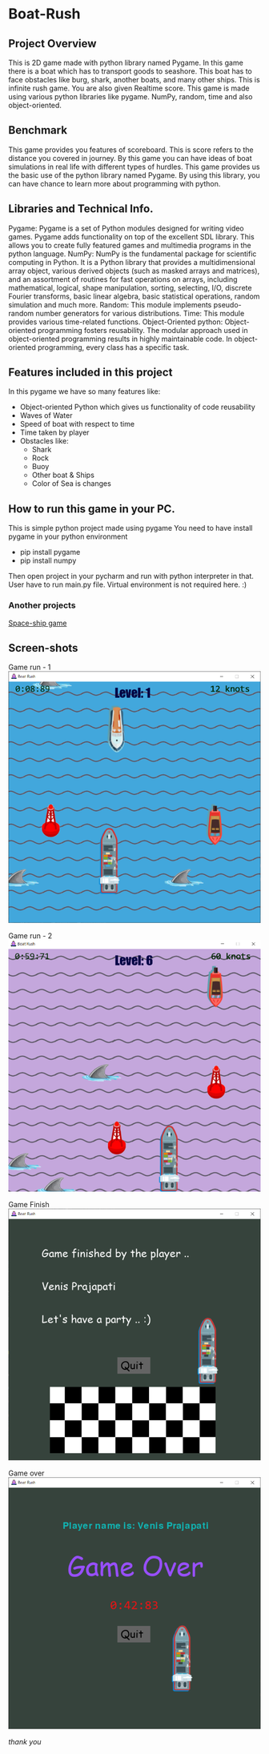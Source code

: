# Boat-Rush

## Project Overview
This is 2D game made with python library named Pygame. In this game there is a boat which has to transport goods to seashore. This boat has to face obstacles like burg, shark, another boats, and many other ships. This is infinite rush game. You are also given Realtime score.
This game is made using various python libraries like pygame. NumPy, random, time and also object-oriented.

## Benchmark
This game provides you features of scoreboard. This is score refers to the distance you covered in journey. By this game you can have ideas of boat simulations in real life with different types of hurdles. This game provides us the basic use of the python library named Pygame. By using this library, you can have chance to learn more about programming with python.

## Libraries and Technical Info.
Pygame: Pygame is a set of Python modules designed for writing video games. Pygame adds functionality on top of the excellent SDL library. This allows you to create fully featured games and multimedia programs in the python language.
NumPy: NumPy is the fundamental package for scientific computing in Python. It is a Python library that provides a multidimensional array object, various derived objects (such as masked arrays and matrices), and an assortment of routines for fast operations on arrays, including mathematical, logical, shape manipulation, sorting, selecting, I/O, discrete Fourier transforms, basic linear algebra, basic statistical operations, random simulation and much more.
Random: This module implements pseudo-random number generators for various distributions.
Time: This module provides various time-related functions.
Object-Oriented python: Object-oriented programming fosters reusability. The modular approach used in object-oriented programming results in highly maintainable code. In object-oriented programming, every class has a specific task.

## Features included in this project
In this pygame we have so many features like:
*	Object-oriented Python which gives us functionality of code reusability
*	Waves of Water
*	Speed of boat with respect to time
*	Time taken by player
*	Obstacles like:
    -	Shark
    -	Rock
    -  	Buoy
    -  	Other boat & Ships
    -	Color of Sea is changes 

## How to run this game in your PC.
This is simple python project made using pygame
You need to have install pygame in your python environment
- pip install pygame
- pip install numpy

Then open project in your pycharm and run with python interpreter in that.
User have to run main.py file.
Virtual environment is not required here. :)

### Another projects
<a href = "https://github.com/venisprajapati/space-ship" > Space-ship game </a>

## Screen-shots

Game run - 1
    ![](https://github.com/venisprajapati/Boat-Rush/blob/master/Screen-shots/game-1.PNG?raw=true)

Game run - 2
    ![](https://github.com/venisprajapati/Boat-Rush/blob/master/Screen-shots/game-2.png?raw=true)

Game Finish
    ![](https://github.com/venisprajapati/Boat-Rush/blob/master/Screen-shots/finish_game-1.png?raw=true)
    
Game over
    ![](https://github.com/venisprajapati/Boat-Rush/blob/master/Screen-shots/game-over-2.PNG?raw=true)

*thank you*